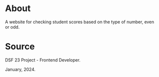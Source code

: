 # About
A website for checking student scores based on the type of number, even or odd.

# Source
DSF 23 Project - Frontend Developer.

January, 2024.
